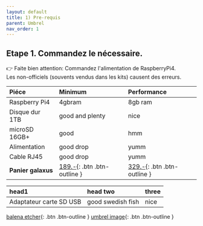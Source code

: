 ```yaml
---
layout: default
title: 1) Pre-requis
parent: Umbrel
nav_order: 1
---
```



## Etape 1. Commandez le nécessaire. 

👉 Faite bien attention:
Commandez l'alimentation de RaspberryPi4.<br>
Les non-officiels (souvents vendus dans les kits) causent des erreurs.

| Piéce        | Minimum          | Performance |
|:-------------|:------------------|:------|
| Raspberry Pi4  | 4gbram			   | 8gb ram|
| Disque dur 1TB | good and plenty   | nice   |
| microSD 16GB+ | good    | hmm   |
| Alimentation     | good  drop | yumm  |
| Cable RJ45     | good  drop | yumm  |
| **Panier galaxus**     | [189.-](https://www.balena.io/etcher/){: .btn .btn-outline } | [329.-](https://github.com/getumbrel/umbrel-os/releases/download/v0.3.2/umbrel-os-v0.3.2.zip){: .btn .btn-outline }  |

| head1        | head two          | three |
|:-------------|:------------------|:------|
| Adaptateur carte SD  USB  | good swedish fish | nice  |

[balena etcher](https://www.balena.io/etcher/){: .btn .btn-outline }
[umbrel image](https://github.com/getumbrel/umbrel-os/releases/download/v0.3.2/umbrel-os-v0.3.2.zip){: .btn .btn-outline }